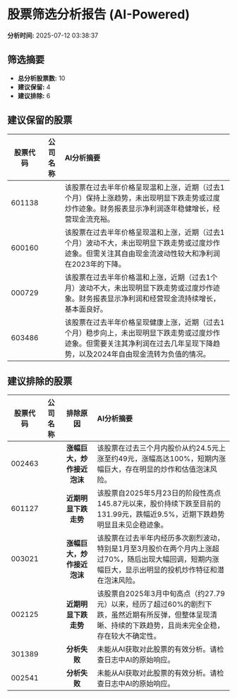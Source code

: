 # 股票筛选分析报告 (AI-Powered)

**分析时间:** 2025-07-12 03:38:37

## 筛选摘要

- **总分析股票数:** 10
- **建议保留:** 4
- **建议排除:** 6

## 建议保留的股票

| 股票代码 | 公司名称 | AI分析摘要 |
|:---:|:---:|:---|
| 601138 |  | 该股票在过去半年价格呈现温和上涨，近期（过去1个月）保持上涨趋势，未出现明显下跌走势或过度炒作迹象。财务报表显示净利润逐年稳健增长，经营现金流充裕。 |
| 600160 |  | 该股票在过去半年价格呈现温和上涨，近期（过去1个月）波动不大，未出现明显下跌走势或过度炒作迹象。但需关注其自由现金流波动性较大和净利润在2023年的下降。 |
| 000729 |  | 该股票在过去半年价格温和上涨，近期（过去1个月）波动不大，未出现明显下跌走势或过度炒作迹象。财务报表显示净利润和经营现金流持续增长，基本面良好。 |
| 603486 |  | 该股票在过去半年价格呈现健康上涨，近期（过去1个月）稳步向上，未出现明显下跌走势或过度炒作迹象。但需要关注其净利润在过去几年呈现下降趋势，以及2024年自由现金流转为负值的情况。 |

## 建议排除的股票

| 股票代码 | 公司名称 | 排除原因 | AI分析摘要 |
|:---:|:---:|:---:|:---|
| 002463 |  | **涨幅巨大，炒作接近泡沫** | 该股票在过去三个月内股价从约24.5元上涨至约49元，涨幅高达100%，短期内涨幅巨大，存在明显的炒作和估值泡沫风险。 |
| 601127 |  | **近期明显下跌走势** | 该股票自2025年5月23日的阶段性高点145.87元以来，股价持续下跌至目前的131.99元，跌幅近9.5%，近期下跌趋势明显且未见企稳迹象。 |
| 003021 |  | **涨幅巨大，炒作接近泡沫** | 该股票在过去半年内经历多次剧烈波动，特别是1月至3月股价在两个月内上涨超过70%，随后出现大幅回调，短期内涨幅巨大，显示出明显的投机炒作特征和潜在泡沫风险。 |
| 002125 |  | **近期明显下跌走势** | 该股票自2025年3月中旬高点（约27.79元）以来，经历了超过60%的剧烈下跌，虽然近期有所反弹，但整体呈现清晰、持续的下跌趋势，且尚未完全企稳，存在较大不确定性。 |
| 301389 |  | **分析失败** | 未能从AI获取对此股票的有效分析。请检查日志中AI的原始响应。 |
| 002541 |  | **分析失败** | 未能从AI获取对此股票的有效分析。请检查日志中AI的原始响应。 |

